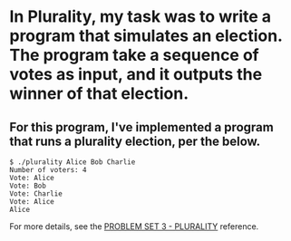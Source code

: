# In Plurality, my task was to write a program that simulates an election. The program take a sequence of votes as input, and it outputs the winner of that election.

## For this program, I've implemented a program that runs a plurality election, per the below.

```
$ ./plurality Alice Bob Charlie
Number of voters: 4
Vote: Alice
Vote: Bob
Vote: Charlie
Vote: Alice
Alice
```

For more details, see the [PROBLEM SET 3 - PLURALITY](https://cs50.harvard.edu/x/2022/psets/3/plurality/) reference.